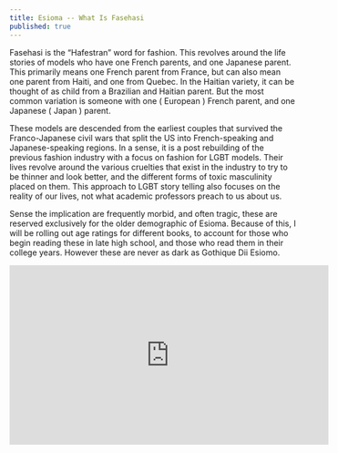 ```yaml
---
title: Esioma -- What Is Fasehasi
published: true
---
```

Fasehasi is the “Hafestran” word for fashion. This revolves around the life stories of models who have one French parents, and one Japanese parent. This primarily means one French parent from France, but can also mean one parent from Haiti, and one from Quebec. In the Haitian variety, it can be thought of as child from a Brazilian and Haitian parent. But the most common variation is someone with one ( European ) French parent, and one Japanese ( Japan ) parent.

These models are descended from the earliest couples that survived the Franco-Japanese civil wars that split the US into French-speaking and Japanese-speaking regions. In a sense, it is a post rebuilding of the previous fashion industry with a focus on fashion for LGBT models. Their lives revolve around the various cruelties that exist in the industry to try to be thinner and look better, and the different forms of toxic masculinity placed on them. This approach to LGBT story telling also focuses on the reality of our lives, not what academic professors preach to us about us.

Sense the implication are frequently morbid, and often tragic, these are reserved exclusively for the older demographic of Esioma. Because of this, I will be rolling out age ratings for different books, to account for those who begin reading these in late high school, and those who read them in their college years. However these are never as dark as Gothique Dii Esiomo.

<iframe width="560" height="315" sandbox="allow-same-origin allow-scripts allow-popups" src="https://video.ploud.jp/videos/embed/268604f5-a1f7-4310-8a53-7fedc8239180" frameborder="0" allowfullscreen></iframe>
